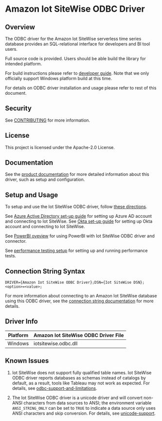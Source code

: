 # Amazon Iot SiteWise ODBC Driver

## Overview

The ODBC driver for the Amazon Iot SiteWise serverless time series database provides an
SQL-relational interface for developers and BI tool users.

Full source code is provided. Users should be able build the library for intended platform.

For build instructions please refer to [developer guide](docs/markdown/setup/developer-guide.md). Note that we only
officially support
Windows platform build at this time.

For details on ODBC driver installation and usage please refer to rest of this document.

## Security

See [CONTRIBUTING](CONTRIBUTING.md#security-issue-notifications) for more information.

## License

This project is licensed under the Apache-2.0 License.

## Documentation

See the [product documentation](docs/markdown/index.md) for more detailed information about this driver, such as setup
and configuration.

## Setup and Usage

To setup and use the Iot SiteWise ODBC driver, follow [these directions](docs/markdown/setup/setup.md).

See [Azure Active Directory set-up guide](/docs/markdown/setup/aad-saml-setup.md) for setting up Azure AD account and
connecting to Iot SiteWise. See [Okta set-up guide](/docs/markdown/setup/Okta-setup.md) for setting up Okta account and
connecting to Iot SiteWise.

See [PowerBI oveview](/docs/markdown/setup/powerbi-connector-setup/powerbi_overview.md) for using PowerBI with Iot
SiteWise ODBC driver and connector.

See [performance testing setup](performance/README.md) for setting up and running performance tests.

## Connection String Syntax

```
DRIVER={Amazon Iot SiteWise ODBC Driver};DSN={Iot SiteWise DSN};<option>=<value>;
```

For more information about connecting to an Amazon Iot SiteWise database using this ODBC driver, see
the [connection string documentation](docs/markdown/setup/connection-string.md) for more details.

## Driver Info

| Platform | Amazon Iot SiteWise ODBC Driver File 
|----------|--------------------------------------|
| Windows  | iotsitewise.odbc.dll                 

## Known Issues

1. Iot SiteWise does not support fully qualified table names. Iot SiteWise ODBC driver reports databases as schemas
   instead of catalogs by default, as a result, tools like Tableau may not work as expected. For details,
   see [odbc-support-and-limitations](docs/markdown/support/odbc-support-and-limitations.md#sqltables).

2. The Iot SiteWise ODBC driver is a unicode driver and will convert non-ANSI characters from data sources to ANSI; the
   environment variable `ANSI_STRING_ONLY` can be set to `TRUE` to indicate a data source only uses ANSI characters and
   skip conversion. For details, see [unicode-support](docs/markdown/support/unicode-support.md).